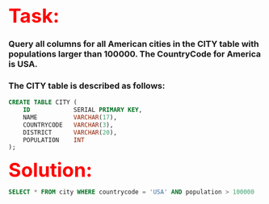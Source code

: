 <span style="color:red; font-size:38px;">**Task:**</span>

### Query all columns for all American cities in the **CITY** table with populations larger than 100000. The **CountryCode** for America is USA.
### The **CITY** table is described as follows:

```sql
CREATE TABLE CITY (
    ID            SERIAL PRIMARY KEY,
    NAME          VARCHAR(17),
    COUNTRYCODE   VARCHAR(3),
    DISTRICT      VARCHAR(20),
    POPULATION    INT
);
```

<span style="color:red; font-size:38px;">**Solution:**</span>

```sql
SELECT * FROM city WHERE countrycode = 'USA' AND population > 100000
```